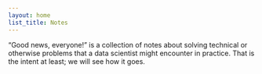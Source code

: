 ```yaml
---
layout: home
list_title: Notes
---
```


“Good news, everyone!” is a collection of notes about solving technical or
otherwise problems that a data scientist might encounter in practice. That is
the intent at least; we will see how it goes.
